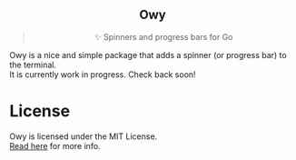 <div align='center'>
<h2>Owy</h2>
<blockquote>✨ Spinners and progress bars for Go</blockquote>
</div>

Owy is a nice and simple package that adds a spinner (or progress bar) to the
terminal.  
It is currently work in progress. Check back soon!

# License
Owy is licensed under the MIT License.  
[Read here](LICENSE) for more info.

